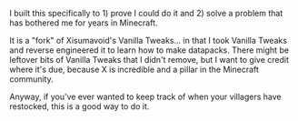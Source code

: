 I built this specifically to 1) prove I could do it and 2) solve a problem that has bothered me for years in Minecraft. 

It is a "fork" of Xisumavoid's Vanilla Tweaks... in that I took Vanilla Tweaks and reverse engineered it to learn how to make datapacks. There might be leftover bits of Vanilla Tweaks that I didn't remove, but I want to give credit where it's due, because X is incredible and a pillar in the Minecraft community.

Anyway, if you've ever wanted to keep track of when your villagers have restocked, this is a good way to do it.

